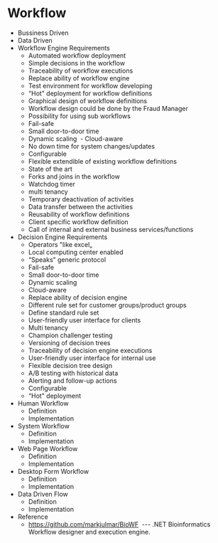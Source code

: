 # Workflow
* Bussiness Driven
* Data Driven
* Workflow Engine Requirements
  - Automated workflow deployment 
  - Simple decisions in the workflow 
  - Traceability of workflow executions
  - Replace ability of workflow engine 
  - Test environment for workflow developing 
  - “Hot" deployment for workflow definitions 
  - Graphical design of workflow definitions 
  - Workflow design could be done by the Fraud Manager 
  - Possibility for using sub workflows 
  - Fail-safe 
  - Small door-to-door time  
  - Dynamic scaling 
  - Cloud-aware 
  - No down time for system changes/updates 
  - Configurable 
  - Flexible extendible of existing workflow definitions 
  - State of the art 
  - Forks and joins in the workflow 
  - Watchdog timer 
  - multi tenancy  
  - Temporary deactivation of activities 
  - Data transfer between the activities 
  - Reusability of workflow definitions 
  - Client specific workflow definition 
  - Call of internal and external business services/functions
 
* Decision Engine Requirements
  - Operators "like excel„ 
  - Local computing center enabled 
  - “Speaks" generic protocol 
  - Fail-safe 
  - Small door-to-door time 
  - Dynamic scaling 
  - Cloud-aware 
  - Replace ability of decision engine 
  - Different rule set for customer groups/product groups 
  - Define standard rule set 
  - User-friendly user interface for clients 
  - Multi tenancy  
  - Champion challenger testing 
  - Versioning of decision trees 
  - Traceability of decision engine executions 
  - User-friendly user interface for internal use 
  - Flexible decision tree design 
  - A/B testing with historical data 
  - Alerting and follow-up actions 
  - Configurable 
  - “Hot" deployment
* Human Workflow
  - Definition 
  - Implementation
* System Workflow
  - Definition 
  - Implementation
* Web Page Workflow
  - Definition 
  - Implementation
* Desktop Form Workflow
  - Definition 
  - Implementation
* Data Driven Flow
  - Definition 
  - Implementation
* Reference
  - https://github.com/markjulmar/BioWF  --- .NET Bioinformatics Workflow designer and execution engine. 
  
  
